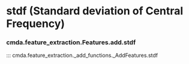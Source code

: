 # stdf (Standard deviation of Central Frequency)

### cmda.feature_extraction.Features.add.stdf
::: cmda.feature_extraction._add_functions._AddFeatures.stdf